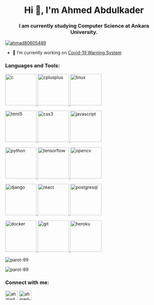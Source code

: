 
<h1  align="center">Hi 👋, I'm Ahmed Abdulkader</h1>

<h3  align="center">I am currently studying Computer Science at Ankara University.</h3>

<p  align="left"> <a  href="https://twitter.com/ahmad80605489"  target="blank"><img  src="https://img.shields.io/twitter/follow/ahmad80605489?logo=twitter&style=for-the-badge"  alt="ahmad80605489" /></a> </p>

- 🔭 I’m currently working on [Covid-19 Warning System](https://github.com/parot-99/COVID-19-Warning-System)

<h3  align="left">Languages and Tools:</h3>

<p  align="left">

<a  href="https://www.cprogramming.com/"  target="_blank"> <img  src="https://devicons.github.io/devicon/devicon.git/icons/c/c-original.svg"  alt="c"  width="100"  height="100"/> </a> <a  href="https://www.w3schools.com/cpp/"  target="_blank"> <img  src="https://devicons.github.io/devicon/devicon.git/icons/cplusplus/cplusplus-original.svg"  alt="cplusplus"  width="100"  height="100"/> </a> <a  href="https://www.linux.org/"  target="_blank"> <img  src="https://devicons.github.io/devicon/devicon.git/icons/linux/linux-original.svg"  alt="linux"  width="100"  height="100"/> </a>

<a  href="https://www.w3.org/html/"  target="_blank"> <img  src="https://devicons.github.io/devicon/devicon.git/icons/html5/html5-original-wordmark.svg"  alt="html5"  width="100"  height="100"/> </a> <a  href="https://www.w3schools.com/css/"  target="_blank"> <img  src="https://devicons.github.io/devicon/devicon.git/icons/css3/css3-original-wordmark.svg"  alt="css3"  width="100"  height="100"/> </a> <a  href="https://developer.mozilla.org/en-US/docs/Web/JavaScript"  target="_blank"> <img  src="https://devicons.github.io/devicon/devicon.git/icons/javascript/javascript-original.svg"  alt="javascript"  width="100"  height="100"/> </a>

<a  href="https://www.python.org"  target="_blank"> <img  src="https://devicons.github.io/devicon/devicon.git/icons/python/python-original.svg"  alt="python"  width="100"  height="100"/> </a> <a  href="https://www.tensorflow.org"  target="_blank"> <img  src="https://www.vectorlogo.zone/logos/tensorflow/tensorflow-icon.svg"  alt="tensorflow"  width="100"  height="100"/> </a> <a  href="https://opencv.org/"  target="_blank"> <img  src="https://www.vectorlogo.zone/logos/opencv/opencv-icon.svg"  alt="opencv"  width="100"  height="100"/> </a>

<a  href="https://www.djangoproject.com/"  target="_blank"> <img  src="https://devicons.github.io/devicon/devicon.git/icons/django/django-original.svg"  alt="django"  width="100"  height="100"/> </a> <a  href="https://reactjs.org/"  target="_blank"> <img  src="https://devicons.github.io/devicon/devicon.git/icons/react/react-original-wordmark.svg"  alt="react"  width="100"  height="100"/> </a> <a  href="https://www.postgresql.org"  target="_blank"> <img  src="https://devicons.github.io/devicon/devicon.git/icons/postgresql/postgresql-original-wordmark.svg"  alt="postgresql"  width="100"  height="100"/> </a>

<a  href="https://www.docker.com/"  target="_blank"> <img  src="https://devicons.github.io/devicon/devicon.git/icons/docker/docker-original-wordmark.svg"  alt="docker"  width="100"  height="100"/> </a> <a  href="https://git-scm.com/"  target="_blank"> <img  src="https://www.vectorlogo.zone/logos/git-scm/git-scm-icon.svg"  alt="git"  width="100"  height="100"/> </a> <a  href="https://heroku.com"  target="_blank"> <img  src="https://www.vectorlogo.zone/logos/heroku/heroku-icon.svg"  alt="heroku"  width="100"  height="100"/> </a>

</p>

<p>
<img  align="center"  src="https://github-readme-stats.vercel.app/api/top-langs?username=parot-99&show_icons=true&locale=en&layout=compact"  alt="parot-99" />
</p>

<p><img  align="center"  src="https://github-readme-stats.vercel.app/api?username=parot-99&show_icons=true&locale=en"  alt="parot-99" />

</p>

<h3  align="left">Connect with me:</h3>

<p  align="left">

<a  href="https://twitter.com/ahmad80605489"  target="blank"><img  align="center"  src="https://cdn.jsdelivr.net/npm/simple-icons@3.0.1/icons/twitter.svg"  alt="ahmad80605489"  height="30"  width="40" /></a> <a  href="https://linkedin.com/in/ahmed-abdulkader"  target="blank"><img  align="center"  src="https://cdn.jsdelivr.net/npm/simple-icons@3.0.1/icons/linkedin.svg"  alt="ahmed-abdulkader"  height="30"  width="40" /></a>

</p>
